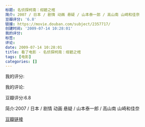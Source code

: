 ```yaml
---
标题: 名侦探柯南：绀碧之棺
简介: 2007 / 日本 / 剧情 动画 悬疑 / 山本泰一郎 / 高山南 山崎和佳奈
豆瓣评分: '6.8'
链接: https://movie.douban.com/subject/2357717/
创建时间: '2009-07-14 10:28:01'
我的评分:
标签:
评论:
date: 2009-07-14 10:28:01
title: 看了电影 - 名侦探柯南：绀碧之棺
tags: [电影]
categories: []
---
```


我的评分:

我的评论:

豆瓣评分:6.8

简介:2007 / 日本 / 剧情 动画 悬疑 / 山本泰一郎 / 高山南 山崎和佳奈

[豆瓣链接](https://movie.douban.com/subject/2357717/)

